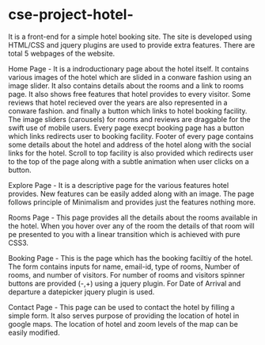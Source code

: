 # cse-project-hotel-
It is a front-end for a simple hotel booking site. The site is developed using HTML/CSS and jquery plugins are used to provide extra features. There are total 5 webpages of the website.

Home Page - It is a indroductionary page about the hotel itself. It contains various images of the hotel which are slided in a conware fashion using an image slider. It also contains details about the rooms and a link to rooms page. It also shows free features that hotel provides to every visitor. Some reviews that hotel recieved over the years are also represented in a conware fashion. and finally a button which links to hotel booking facility. The image sliders (carousels) for rooms and reviews are draggable for the swift use of mobile users. Every page execpt booking page has a button which links redirects user to booking facility. Footer of every page contains some details about the hotel and address of the hotel along with the social links for the hotel. Scroll to top facility is also provided which redirects user to the top of the page along with a subtle animation when user clicks on a button.

Explore Page - It is a descriptive page for the various features hotel provides. New features can be easily added along with an image. The page follows principle of Minimalism and provides just the features nothing more.

Rooms Page - This page provides all the details about the rooms available in the hotel. When you hover over any of the room the details of that room will pe presented to you with a linear transition which is achieved with pure CSS3.

Booking Page - This is the page which has the booking faciltiy of the hotel. The form contains inputs for name, email-id, type of rooms, Number of rooms, and number of visitors. For number of rooms and visitors spinner buttons are provided (-,+) using a jquery plugin. For Date of Arrival and departure a datepicker jquery plugin is used.

Contact Page - This page can be used to contact the hotel by filling a simple form. It also serves purpose of providing the location of hotel in google maps. The location of hotel and zoom levels of the map can be easily modified.
